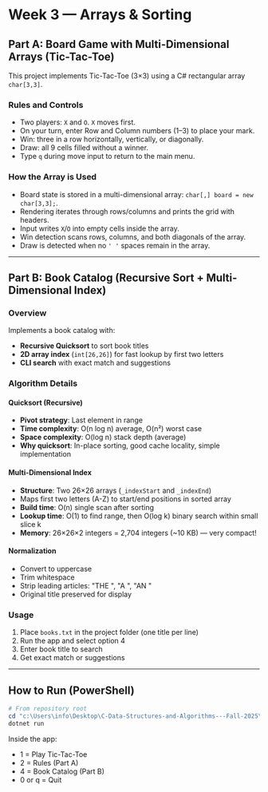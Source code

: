 # Week 3 — Arrays & Sorting

## Part A: Board Game with Multi-Dimensional Arrays (Tic-Tac-Toe)

This project implements Tic-Tac-Toe (3×3) using a C# rectangular array `char[3,3]`.

### Rules and Controls
- Two players: `X` and `O`. `X` moves first.
- On your turn, enter Row and Column numbers (1–3) to place your mark.
- Win: three in a row horizontally, vertically, or diagonally.
- Draw: all 9 cells filled without a winner.
- Type `q` during move input to return to the main menu.

### How the Array is Used
- Board state is stored in a multi-dimensional array: `char[,] board = new char[3,3];`.
- Rendering iterates through rows/columns and prints the grid with headers.
- Input writes `X`/`O` into empty cells inside the array.
- Win detection scans rows, columns, and both diagonals of the array.
- Draw is detected when no `' '` spaces remain in the array.

---

## Part B: Book Catalog (Recursive Sort + Multi-Dimensional Index)

### Overview
Implements a book catalog with:
- **Recursive Quicksort** to sort book titles
- **2D array index** (`int[26,26]`) for fast lookup by first two letters
- **CLI search** with exact match and suggestions

### Algorithm Details

#### Quicksort (Recursive)
- **Pivot strategy**: Last element in range
- **Time complexity**: O(n log n) average, O(n²) worst case
- **Space complexity**: O(log n) stack depth (average)
- **Why quicksort**: In-place sorting, good cache locality, simple implementation

#### Multi-Dimensional Index
- **Structure**: Two 26×26 arrays (`_indexStart` and `_indexEnd`)
- Maps first two letters (A-Z) to start/end positions in sorted array
- **Build time**: O(n) single scan after sorting
- **Lookup time**: O(1) to find range, then O(log k) binary search within small slice k
- **Memory**: 26×26×2 integers = 2,704 integers (~10 KB) — very compact!

#### Normalization
- Convert to uppercase
- Trim whitespace
- Strip leading articles: "THE ", "A ", "AN "
- Original title preserved for display

### Usage
1. Place `books.txt` in the project folder (one title per line)
2. Run the app and select option 4
3. Enter book title to search
4. Get exact match or suggestions

---

## How to Run (PowerShell)
```powershell
# From repository root
cd "c:\Users\info\Desktop\C-Data-Structures-and-Algorithms---Fall-2025\assignments\week-3-arrays-sorting\Week3ArraysSorting"
dotnet run
```

Inside the app:
- 1 = Play Tic-Tac-Toe
- 2 = Rules (Part A)
- 4 = Book Catalog (Part B)
- 0 or q = Quit

